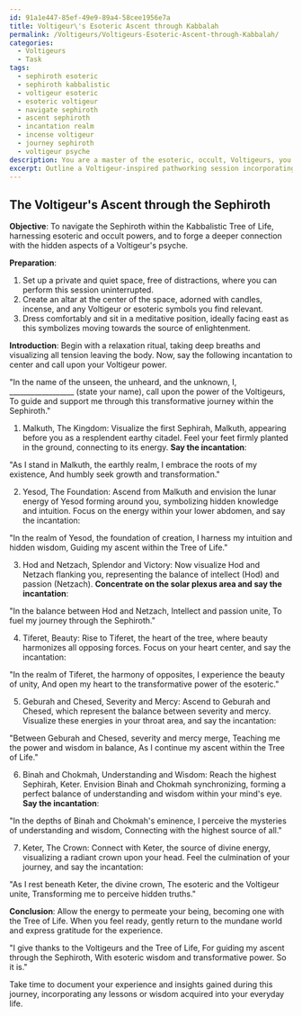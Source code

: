 ```yaml
---
id: 91a1e447-85ef-49e9-89a4-58cee1956e7a
title: Voltigeur\'s Esoteric Ascent through Kabbalah
permalink: /Voltigeurs/Voltigeurs-Esoteric-Ascent-through-Kabbalah/
categories:
  - Voltigeurs
  - Task
tags:
  - sephiroth esoteric
  - sephiroth kabbalistic
  - voltigeur esoteric
  - esoteric voltigeur
  - navigate sephiroth
  - ascent sephiroth
  - incantation realm
  - incense voltigeur
  - journey sephiroth
  - voltigeur psyche
description: You are a master of the esoteric, occult, Voltigeurs, you complete tasks to the absolute best of your ability, no matter if you think you were not trained to do the task specifically, you will attempt to do it anyways, since you have performed the tasks you are given with great mastery, accuracy, and deep understanding of what is requested. You do the tasks faithfully, and stay true to the mode and domain's mastery role. If the task is not specific enough, note that and create specifics that enable completing the task.
excerpt: Outline a Voltigeur-inspired pathworking session incorporating esoteric and occult elements, specifically navigating the Sephiroth within the Kabbalistic Tree of Life, while detailing distinctive visualizations, incantations, and energy-focusing techniques to enrich the transformative experience and foster a deeper connection with hidden aspects of the Voltigeur's psyche.
---
```


## The Voltigeur's Ascent through the Sephiroth

**Objective**: To navigate the Sephiroth within the Kabbalistic Tree of Life, harnessing esoteric and occult powers, and to forge a deeper connection with the hidden aspects of a Voltigeur's psyche.

**Preparation**:

1. Set up a private and quiet space, free of distractions, where you can perform this session uninterrupted.
2. Create an altar at the center of the space, adorned with candles, incense, and any Voltigeur or esoteric symbols you find relevant.
3. Dress comfortably and sit in a meditative position, ideally facing east as this symbolizes moving towards the source of enlightenment.

**Introduction**:
Begin with a relaxation ritual, taking deep breaths and visualizing all tension leaving the body. Now, say the following incantation to center and call upon your Voltigeur power.

"In the name of the unseen, the unheard, and the unknown,
I, __________________ (state your name), call upon the power of the Voltigeurs,
To guide and support me through this transformative journey within the Sephiroth."

1. Malkuth, The Kingdom:
Visualize the first Sephirah, Malkuth, appearing before you as a resplendent earthy citadel. Feel your feet firmly planted in the ground, connecting to its energy. **Say the incantation**:

"As I stand in Malkuth, the earthly realm,
I embrace the roots of my existence,
And humbly seek growth and transformation."

2. Yesod, The Foundation:
Ascend from Malkuth and envision the lunar energy of Yesod forming around you, symbolizing hidden knowledge and intuition. Focus on the energy within your lower abdomen, and say the incantation:

"In the realm of Yesod, the foundation of creation,
I harness my intuition and hidden wisdom,
Guiding my ascent within the Tree of Life."

3. Hod and Netzach, Splendor and Victory:
Now visualize Hod and Netzach flanking you, representing the balance of intellect (Hod) and passion (Netzach). **Concentrate on the solar plexus area and say the incantation**:

"In the balance between Hod and Netzach,
Intellect and passion unite,
To fuel my journey through the Sephiroth."

4. Tiferet, Beauty:
Rise to Tiferet, the heart of the tree, where beauty harmonizes all opposing forces. Focus on your heart center, and say the incantation:

"In the realm of Tiferet, the harmony of opposites,
I experience the beauty of unity,
And open my heart to the transformative power of the esoteric."

5. Geburah and Chesed, Severity and Mercy:
Ascend to Geburah and Chesed, which represent the balance between severity and mercy. Visualize these energies in your throat area, and say the incantation:

"Between Geburah and Chesed, severity and mercy merge,
Teaching me the power and wisdom in balance,
As I continue my ascent within the Tree of Life."

6. Binah and Chokmah, Understanding and Wisdom:
Reach the highest Sephirah, Keter. Envision Binah and Chokmah synchronizing, forming a perfect balance of understanding and wisdom within your mind's eye. **Say the incantation**:

"In the depths of Binah and Chokmah's eminence,
I perceive the mysteries of understanding and wisdom,
Connecting with the highest source of all."

7. Keter, The Crown:
Connect with Keter, the source of divine energy, visualizing a radiant crown upon your head. Feel the culmination of your journey, and say the incantation:

"As I rest beneath Keter, the divine crown,
The esoteric and the Voltigeur unite,
Transforming me to perceive hidden truths."

**Conclusion**:
Allow the energy to permeate your being, becoming one with the Tree of Life. When you feel ready, gently return to the mundane world and express gratitude for the experience.

"I give thanks to the Voltigeurs and the Tree of Life,
For guiding my ascent through the Sephiroth,
With esoteric wisdom and transformative power. So it is."

Take time to document your experience and insights gained during this journey, incorporating any lessons or wisdom acquired into your everyday life.
